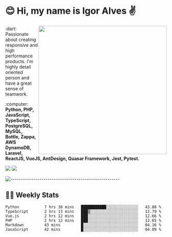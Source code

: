 # :blush: Hi, my name is Igor Alves :v:

<img src="https://github-readme-stats.vercel.app/api?username=iguit0&show_icons=true&include_all_commits=true&count_private=true&theme=dark" min-width="400px" max-width="400px" width="400px" align="right" />

<p align="left"> 
  :dart: Passionate about creating responsive and high performance products.
  I'm highly detail oriented person and have a great sense of teamwork.
</p>

<p align="left">
  :computer: <strong>Python, PHP, JavaScript, TypeScript, PostgreSQL, MySQL, Bottle, Zappa, AWS DynamoDB, Laravel, ReactJS, VueJS, AntDesign, Quasar Framework, Jest, Pytest.</strong>
</p>

<p align="left">
  <a href="https://www.linkedin.com/in/igor-lucio-alves" target="_blank" rel="noopener noreferrer" alt="LinkedIn">
  <img src="https://img.shields.io/badge/LinkedIn-0077B5?style=for-the-badge&logo=linkedin&logoColor=white" /></a>

  <a href="https://t.me/iguit0" target="_blank" rel="noopener noreferrer" alt="Telegram">
  <img src="https://img.shields.io/badge/Telegram-2CA5E0?style=for-the-badge&logo=telegram&logoColor=white" /></a>
</p>

![-----------------------------------------------------](https://raw.githubusercontent.com/andreasbm/readme/master/assets/lines/aqua.png)

## :man_technologist: Weekly Stats
<!--START_SECTION:waka-->

```text
Python           7 hrs 38 mins   ███████████░░░░░░░░░░░░░░   43.88 %
TypeScript       2 hrs 13 mins   ███▒░░░░░░░░░░░░░░░░░░░░░   12.79 %
Vue.js           2 hrs 12 mins   ███░░░░░░░░░░░░░░░░░░░░░░   12.66 %
PHP              2 hrs 12 mins   ███░░░░░░░░░░░░░░░░░░░░░░   12.65 %
Markdown         43 mins         █░░░░░░░░░░░░░░░░░░░░░░░░   04.16 %
JavaScript       42 mins         █░░░░░░░░░░░░░░░░░░░░░░░░   04.09 %
```

<!--END_SECTION:waka-->
